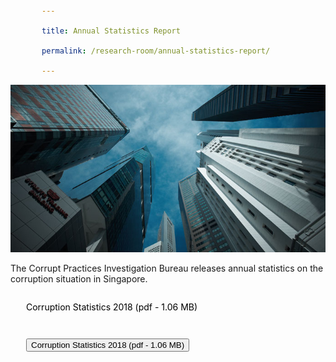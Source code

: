 ```yaml
---
title: Annual Statistics Report
permalink: /research-room/annual-statistics-report/
---
```


<style>
a:link, a:visited {
  color: black;
  padding: 14px 25px;
  text-align: center;
  text-decoration: none;
  display: inline-block;
}
</style>

<img src="/images/research-rm_cpib-buildings-sg.jpg" alt="Annual Statistics Report">

The Corrupt Practices Investigation Bureau releases annual statistics on the corruption situation in Singapore.

<a href="/files/CPIB_PR_Corruption_Stats_2018.pdf" target="_blank">Corruption Statistics 2018 (pdf - 1.06 MB)</a>

<a href="/files/CPIB_PR_Corruption_Stats_2018.pdf" target="_blank">
    <button>Corruption Statistics 2018 (pdf - 1.06 MB)</button>
</a>

